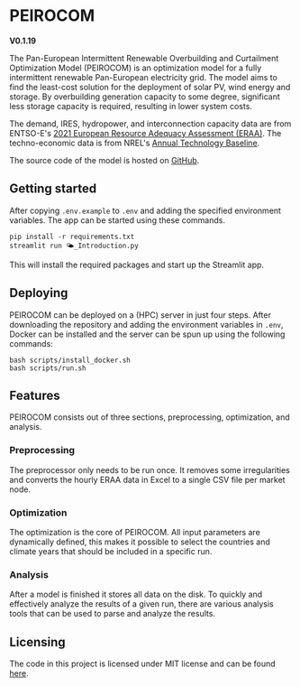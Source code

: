 # PEIROCOM

**V0.1.19**

The Pan-European Intermittent Renewable Overbuilding and Curtailment Optimization Model (PEIROCOM) is an optimization model for a fully intermittent renewable Pan-European electricity grid. The model aims to find the least-cost solution for the deployment of solar PV, wind energy and storage. By overbuilding generation capacity to some degree, significant less storage capacity is required, resulting in lower system costs.

The demand, IRES, hydropower, and interconnection capacity data are from ENTSO-E's [2021 European Resource Adequacy Assessment (ERAA)](https://www.entsoe.eu/outlooks/eraa/2021/eraa-downloads/). The techno-economic data is from NREL's [Annual Technology Baseline](https://atb.nrel.gov/).

The source code of the model is hosted on [GitHub](https://github.com/RubenVanEldik/PEIROCOM).

## Getting started

After copying `.env.example` to `.env` and adding the specified environment variables. The app can be started using these commands.

```shell
pip install -r requirements.txt
streamlit run 🌤️_Introduction.py
```

This will install the required packages and start up the Streamlit app.

## Deploying

PEIROCOM can be deployed on a (HPC) server in just four steps. After downloading the repository and adding the environment variables in `.env`, Docker can be installed and the server can be spun up using the following commands:

```shell
bash scripts/install_docker.sh
bash scripts/run.sh
```

## Features

PEIROCOM consists out of three sections, preprocessing, optimization, and analysis.

### Preprocessing

The preprocessor only needs to be run once. It removes some irregularities and converts the hourly ERAA data in Excel to a single CSV file per market node.

### Optimization

The optimization is the core of PEIROCOM. All input parameters are dynamically defined, this makes it possible to select the countries and climate years that should be included in a specific run.

### Analysis

After a model is finished it stores all data on the disk. To quickly and effectively analyze the results of a given run, there are various analysis tools that can be used to parse and analyze the results.

## Licensing

The code in this project is licensed under MIT license and can be found [here](https://github.com/RubenVanEldik/PEIROCOM/blob/main/LICENSE).
